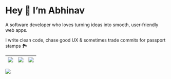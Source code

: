 # Hey 👋 I’m Abhinav

A software developer who loves turning ideas into smooth, user‑friendly web apps.

I write clean code, chase good UX & sometimes trade commits for passport stamps 🏞️

| ![](https://github-profile-summary-cards.vercel.app/api/cards/stats?username=AbhinavXDayal&theme=dracula) | ![](https://github-profile-summary-cards.vercel.app/api/cards/repos-per-language?username=AbhinavXDayal&theme=dracula) | ![](https://github-profile-summary-cards.vercel.app/api/cards/most-commit-language?username=AbhinavXDayal&theme=dracula) |
| :--: | :--: | :--: |

![](https://github-profile-summary-cards.vercel.app/api/cards/profile-details?username=AbhinavXDayal&theme=dracula)
